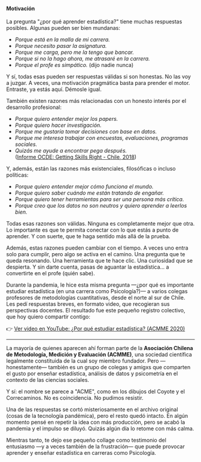 #### Motivación

La pregunta "¿por qué aprender estadística?" tiene muchas respuestas posibles. Algunas pueden ser bien mundanas:

- *Porque está en la malla de mi carrera.*
- *Porque necesito pasar la asignatura.*
- *Porque me carga, pero me la tengo que bancar.*
- *Porque si no la hago ahora, me atrasaré en la carrera.*
- *Porque el profe es simpático.* (dijo nadie nunca)

Y sí, todas esas pueden ser respuestas válidas si son honestas. No las voy a juzgar. A veces, una motivación pragmática basta para prender el motor. Entraste, ya estás aquí. Démosle igual.

También existen razones más relacionadas con un honesto interés por el desarrollo profesional:

- *Porque quiero entender mejor los papers.*
- *Porque quiero hacer investigación.*
- *Porque me gustaría tomar decisiones con base en datos.*
- *Porque me interesa trabajar con encuestas, evaluaciones, programas sociales.*
- *Quizás me ayude a encontrar pega después.*  
  ([Informe OCDE: Getting Skills Right - Chile, 2018](https://www.oecd.org/content/dam/oecd/en/publications/reports/2018/04/getting-skills-right-chile_g1g8b67d/9789264293151-en.pdf))

Y, además, están las razones más existenciales, filosóficas o incluso políticas:

- *Porque quiero entender mejor cómo funciona el mundo.*
- *Porque quiero saber cuándo me están tratando de engañar.*
- *Porque quiero tener herramientas para ser una persona más crítica.*
- *Porque creo que los datos no son neutros y quiero aprender a leerlos bien.*

Todas esas razones son válidas. Ninguna es completamente mejor que otra. Lo importante es que te permita conectar con lo que estás a punto de aprender. Y con suerte, que te haga sentido más allá de la prueba.

Además, estas razones pueden cambiar con el tiempo. A veces uno entra solo para cumplir, pero algo se activa en el camino. Una pregunta que te queda resonando. Una herramienta que te hace clic. Una curiosidad que se despierta. Y sin darte cuenta, pasas de aguantar la estadística... a convertirte en el profe (quién sabe).

Durante la pandemia, le hice esta misma pregunta —¿por qué es importante estudiar estadística (en una carrera como Psicología?)— a varios colegas profesores de metodologías cuantitativas, desde el norte al sur de Chile. Les pedí respuestas breves, en formato video, que recogieran sus perspectivas docentes. El resultado fue este pequeño registro colectivo, que hoy quiero compartir contigo:

👉 [Ver video en YouTube: ¿Por qué estudiar estadística? (ACMME 2020)](https://youtu.be/H7utyKRTDWM)

---

La mayoría de quienes aparecen ahí forman parte de la **Asociación Chilena de Metodología, Medición y Evaluación (ACMME)**, una sociedad científica legalmente constituida de la cual soy miembro fundador. Pero —honestamente— también es un grupo de colegas y amigxs que comparten el gusto por enseñar estadística, análisis de datos y psicometría en el contexto de las ciencias sociales.

Y sí: el nombre se parece a "ACME", como en los dibujos del Coyote y el Correcaminos. No es coincidencia. No pudimos resistir.

Una de las respuestas se cortó misteriosamente en el archivo original (cosas de la tecnología pandémica), pero el resto quedó intacto. En algún momento pensé en repetir la idea con más producción, pero se acabó la pandemia y el impulso se diluyó. Quizás algún día lo retome con más calma.

Mientras tanto, te dejo ese pequeño collage como testimonio del entusiasmo —y a veces también de la frustración— que puede provocar aprender y enseñar estadística en carreras como Psicología.

